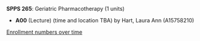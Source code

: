 **SPPS 265**: Geriatric Pharmacotherapy (1 units)

- **A00** (Lecture) (time and location TBA) by Hart, Laura Ann (A15758210)

[Enrollment numbers over time](./SPPS265.tsv)
